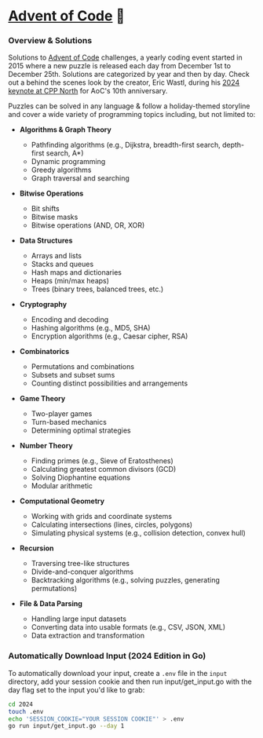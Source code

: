 # [Advent of Code](https://adventofcode.com) 🎄

### Overview & Solutions 

Solutions to [Advent of Code](https://adventofcode.com) challenges, a yearly coding event started in 2015 where a new puzzle is released each day from December 1st to December 25th. Solutions are categorized by year and then by day. Check out a behind the scenes look by the creator, Eric Wastl, during his [2024 keynote at CPP North](https://www.youtube.com/watch?v=uZ8DcbhojOw) for AoC's 10th anniversary.

Puzzles can be solved in any language & follow a holiday-themed storyline and cover a wide variety of programming topics including, but not limited to: 
- **Algorithms & Graph Theory**  
  - Pathfinding algorithms (e.g., Dijkstra, breadth-first search, depth-first search, A*)
  - Dynamic programming
  - Greedy algorithms
  - Graph traversal and searching

- **Bitwise Operations**  
  - Bit shifts
  - Bitwise masks
  - Bitwise operations (AND, OR, XOR)

- **Data Structures**  
  - Arrays and lists
  - Stacks and queues
  - Hash maps and dictionaries
  - Heaps (min/max heaps)
  - Trees (binary trees, balanced trees, etc.)

- **Cryptography**  
  - Encoding and decoding
  - Hashing algorithms (e.g., MD5, SHA)
  - Encryption algorithms (e.g., Caesar cipher, RSA)

- **Combinatorics**  
  - Permutations and combinations
  - Subsets and subset sums
  - Counting distinct possibilities and arrangements

- **Game Theory**  
  - Two-player games
  - Turn-based mechanics
  - Determining optimal strategies

- **Number Theory**  
  - Finding primes (e.g., Sieve of Eratosthenes)
  - Calculating greatest common divisors (GCD)
  - Solving Diophantine equations
  - Modular arithmetic

- **Computational Geometry**  
  - Working with grids and coordinate systems
  - Calculating intersections (lines, circles, polygons)
  - Simulating physical systems (e.g., collision detection, convex hull)

- **Recursion**  
  - Traversing tree-like structures
  - Divide-and-conquer algorithms
  - Backtracking algorithms (e.g., solving puzzles, generating permutations)

- **File & Data Parsing**  
  - Handling large input datasets
  - Converting data into usable formats (e.g., CSV, JSON, XML)
  - Data extraction and transformation

### Automatically Download Input (2024 Edition in Go)
To automatically download your input, create a `.env` file in the `input` directory, add your session cookie and then run input/get_input.go with the day flag set to the input you'd like to grab:

```bash
cd 2024
touch .env
echo 'SESSION_COOKIE="YOUR SESSION COOKIE"' > .env
go run input/get_input.go --day 1
```

